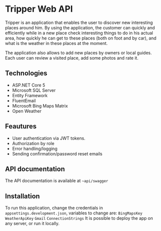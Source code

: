 
# Tripper Web API

Tripper is an application that enables the user to discover new interesting places
around him. By using the application, the customer can quickly and efficiently while in a new place
check interesting things to do in his actual area, how quickly he can get to these places (both on foot and by car), and
what is the weather in these places at the moment.

 The application also allows to add new places by owners or local guides. Each user can review a visited place, add some photos and rate it.




## Technologies

- ASP.NET Core 5
- Microsoft SQL Server
- Entity Framework
- FluentEmail
- Microsoft Bing Maps Matrix
- Open Weather



## Feautures

- User authentication via JWT tokens.
- Authorization by role
- Error handling/logging
- Sending confirmation/password reset emails

## API documentation
The API documentation is available at `~api/swagger`
## Installation
To run this application, change the credentials in `appsettings.development.json`, variables to change are:
`BingMapsKey`
`WeatherApiKey`
`Gmail`
`ConnectionStrings`
It is possible to deploy the app on any server, or run it locally. 
